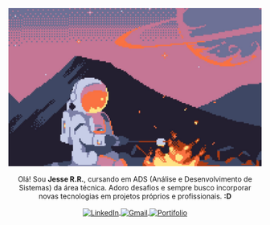 <p align="center" height="200px">
  <img src="astronaut-1757802428660-4845.jpg" alt="Astronaut"/>
</p>

<p align="center" width="100px">
  Olá! Sou <strong>Jesse R.R.</strong>, cursando em ADS (Análise e Desenvolvimento de Sistemas) da área técnica. Adoro desafios e sempre busco incorporar novas tecnologias em projetos próprios e   profissionais. <strong>:D</strong>
</p>

<p align="center" style="margin:0; padding:0;">
  <a href="https://www.linkedin.com/in/jesse-rr" style="margin:0; padding:0;">
    <img src="https://img.shields.io/badge/LinkedIn-FF8C42?style=for-the-badge" alt="LinkedIn" style="vertical-align:middle; margin:0;"/>
  </a>
  <a href="mailto:jessericardorogerio@gmail.com" style="margin:0; padding:0;">
    <img src="https://img.shields.io/badge/Gmail-FF8C42?style=for-the-badge" alt="Gmail" style="vertical-align:middle; margin:0;"/>
  </a>
  <a href="./" style="margin:0; padding:0;">
    <img src="https://img.shields.io/badge/Portifolio-FF8C42?style=for-the-badge" alt="Portifolio" style="vertical-align:middle; margin:0;"/>
  </a>
</p>
